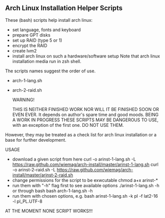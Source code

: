 Arch Linux Installation Helper Scripts
--------------------------------------


These (bash) scripts help install arch linux:
- set language, fonts and keyboard
- prepare GPT disks
- set up RAID (type 5 or 1)
- encrypt the RAID
- create lvm2 
- install arch linux on such a hardware/software setup
Note that arch linux installation media run in zsh shell.

The scripts names suggest the order of use.

- arch-1-lang.sh
- arch-2-raid.sh

	WARNING!

	THIS IS NEITHER FINISHED WORK NOR WILL IT BE FINISHED SOON OR EVEN EVER. It depends on author's spare time and good moods. BEING A WORK IN PROGRESS THESE SCRIPTS MAY BE DANGEROUS TO USE, with an exception of the first one. DO NOT USE THEM.

However, they may be treated as a check list for arch linux installation or a base for further development.


USAGE

- download a given script from here
	curl -o arinst-1-lang.sh -L https://raw.github.com/wiemag/arch-install/master/arinst-1-lang.sh
	curl -o arinst-2-raid.sh -L https://raw.github.com/wiemag/arch-install/master/arinst-2-raid.sh
- change permissions for the script to be exwcutable
	chmod a+x arinst-*
- run them with "-h" flag first to see available options
	./arinst-1-lang.sh -h
	or through bash
	bash arch-1-lang.sh -h
- run them with chosen options, e.g.
	bash arinst-1-lang.sh -k pl -f lat2-16 -l pl_PL.UTF-8

AT THE MOMENT NONE SCRIPT WORKS!!! 


